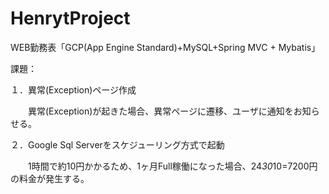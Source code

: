 # HenrytProject
WEB勤務表「GCP(App Engine Standard)+MySQL+Spring MVC + Mybatis」

課題：

１．異常(Exception)ページ作成

　　異常(Exception)が起きた場合、異常ページに遷移、ユーザに通知をお知らせる。
    
２．Google Sql Serverをスケジューリング方式で起動

　　1時間で約10円かかるため、1ヶ月Full稼働になった場合、24*30*10=7200円の料金が発生する。
　
